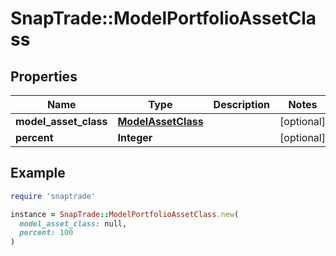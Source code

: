 # SnapTrade::ModelPortfolioAssetClass

## Properties

| Name | Type | Description | Notes |
| ---- | ---- | ----------- | ----- |
| **model_asset_class** | [**ModelAssetClass**](ModelAssetClass.md) |  | [optional] |
| **percent** | **Integer** |  | [optional] |

## Example

```ruby
require 'snaptrade'

instance = SnapTrade::ModelPortfolioAssetClass.new(
  model_asset_class: null,
  percent: 100
)
```

